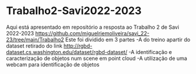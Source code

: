 # Trabalho2-Savi2022-2023
Aqui está apresentado em repositório a resposta ao Trabalho 2 de Savi 2022-2023
https://github.com/miguelriemoliveira/savi_22-23/tree/main/Trabalho2
Este foi dividido em 3 partes 
-A do treino apartir do dataset retirado do link http://rgbd-dataset.cs.washington.edu/dataset/rgbd-dataset/
-A identificação e caracterização de objetos num scene em point cloud
-A utilização de uma webcam para identificação de objetos
